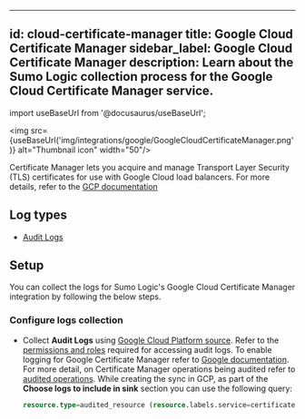
---
id: cloud-certificate-manager
title: Google Cloud Certificate Manager
sidebar_label: Google Cloud Certificate Manager
description: Learn about the Sumo Logic collection process for the Google Cloud Certificate Manager service.
---

import useBaseUrl from '@docusaurus/useBaseUrl';

<img src={useBaseUrl('img/integrations/google/GoogleCloudCertificateManager.png')} alt="Thumbnail icon" width="50"/>

Certificate Manager lets you acquire and manage Transport Layer Security (TLS) certificates for use with Google Cloud load balancers. For more details, refer to the [GCP documentation](https://cloud.google.com/certificate-manager/docs/overview)

## Log types

* [Audit Logs](https://docs.aws.amazon.com/appflow/latest/userguide/appflow-cloudtrail-logs.html)

## Setup

You can collect the logs for Sumo Logic's Google Cloud Certificate Manager integration by following the below steps.

### Configure logs collection

* Collect **Audit Logs** using [Google Cloud Platform source](/docs/send-data/hosted-collectors/google-source/google-cloud-platform-source). Refer to the [permissions and roles](https://cloud.google.com/certificate-manager/docs/audit-logging#audit_log_permissions) required for accessing audit logs. To enable logging for Google Certificate Manager refer to [Google documentation](https://cloud.google.com/certificate-manager/docs/audit-logging#enabling_audit_logging). For more detail, on Certificate Manager operations being audited refer to [audited operations](https://cloud.google.com/certificate-manager/docs/audit-logging#audited_operations). While creating the sync in GCP, as part of the **Choose logs to include in sink** section you can use the following query:
   ```sql
   resource.type=audited_resource (resource.labels.service=certificatemanager.googleapis.com or resource.labels.service=publicca.googleapis.com)
   ```